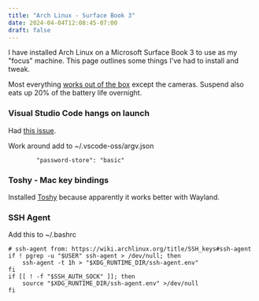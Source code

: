 ```yaml
---
title: "Arch Linux - Surface Book 3"
date: 2024-04-04T12:08:45-07:00
draft: false
---
```


I have installed Arch Linux on a Microsoft Surface Book 3 to use as my "focus" machine. This page outlines some things I've had to install and tweak.

Most everything [works out of the box](https://github.com/linux-surface/linux-surface/wiki/Supported-Devices-and-Features#surface-books-and-surface-laptop-studio) except the cameras. Suspend also eats up 20% of the battery life overnight.

### Visual Studio Code hangs on launch

Had [this issue](https://github.com/microsoft/vscode/issues/188397#issuecomment-2033053045).

Work around add to ~/.vscode-oss/argv.json
```
        "password-store": "basic"
```

### Toshy - Mac key bindings

Installed [Toshy](https://github.com/RedBearAK/toshy) because apparently it works better with Wayland.

### SSH Agent

Add this to ~/.bashrc

```
# ssh-agent from: https://wiki.archlinux.org/title/SSH_keys#ssh-agent
if ! pgrep -u "$USER" ssh-agent > /dev/null; then
    ssh-agent -t 1h > "$XDG_RUNTIME_DIR/ssh-agent.env"
fi
if [[ ! -f "$SSH_AUTH_SOCK" ]]; then
    source "$XDG_RUNTIME_DIR/ssh-agent.env" >/dev/null
fi
```
